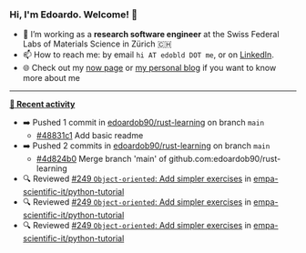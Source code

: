 ### Hi, I'm Edoardo. Welcome! 👋 

- 🔭 I’m working as a **research software engineer** at the Swiss Federal Labs of Materials Science in Zürich 🇨🇭
- 📫 How to reach me: by email `hi AT edobld DOT me`, or on [LinkedIn](https://linkedin.com/in/edobld).
- 🌐 Check out my [now page](https://edoardob.im/now) or [my personal blog](https://blog.edoardob.im) if you want to know more about me

---

**[📰 Recent activity](https://github.com/edoardob90)**
* ➡️ Pushed 1 commit in [edoardob90/rust-learning](https://github.com/edoardob90/rust-learning) on branch `main`
  * [#48831c1](https://github.com/edoardob90/rust-learning/commit/48831c1) Add basic readme
* ➡️ Pushed 2 commits in [edoardob90/rust-learning](https://github.com/edoardob90/rust-learning) on branch `main`
  * [#4d824b0](https://github.com/edoardob90/rust-learning/commit/4d824b0) Merge branch &#39;main&#39; of github.com:edoardob90/rust-learning
* 🔍 Reviewed [#249 `Object-oriented`: Add simpler exercises](https://github.com/empa-scientific-it/python-tutorial/pull/249) in [empa-scientific-it/python-tutorial](https://github.com/empa-scientific-it/python-tutorial)
* 🔍 Reviewed [#249 `Object-oriented`: Add simpler exercises](https://github.com/empa-scientific-it/python-tutorial/pull/249) in [empa-scientific-it/python-tutorial](https://github.com/empa-scientific-it/python-tutorial)
* 🔍 Reviewed [#249 `Object-oriented`: Add simpler exercises](https://github.com/empa-scientific-it/python-tutorial/pull/249) in [empa-scientific-it/python-tutorial](https://github.com/empa-scientific-it/python-tutorial)


